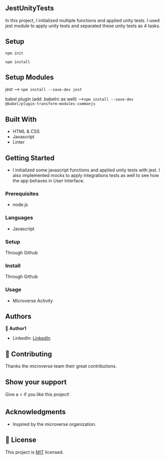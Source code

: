## JestUnityTests

In this project, I initialized multiple functions and applied unity tests. I used jest module to apply unity tests and separated these unity tests as 4 tasks.

## Setup

`npm init`

`npm install`

## Setup Modules

jest --> `npm install --save-dev jest`

babel plugin (add .babelrc as well) -->`npm install --save-dev @babel/plugin-transform-modules-commonjs`

## Built With

- HTML & CSS
- Javascript
- Linter

## Getting Started

- I initialized some javascript functions and applied unity tests with jest. I also implemented mocks to apply integrations tests as well to see how the app behaves
  in User Interface.

### Prerequisites

- node.js

### Languages

- Javascript

### Setup

Through Github

### Install

Through Github

### Usage

- Microverse Activity

## Authors

👤 **Author1**

- LinkedIn: [LinkedIn](https://www.linkedin.com/in/mert-kaya-0732b717b/)

## 🤝 Contributing

Thanks the microverse team their great contributions.

## Show your support

Give a ⭐️ if you like this project!

## Acknowledgments

- Inspired by the microverse organization.

## 📝 License

This project is [MIT](./LICENSE) licensed.

